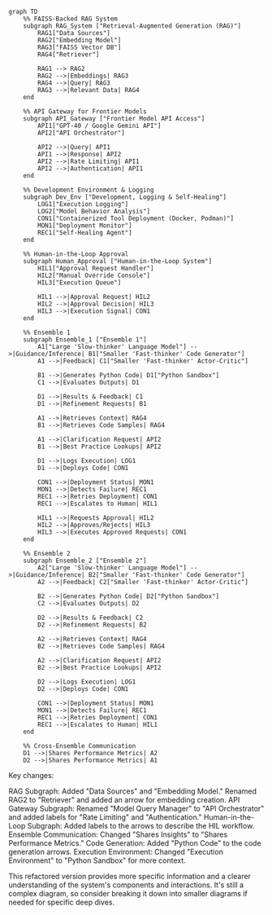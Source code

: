 ```mermaid
graph TD
    %% FAISS-Backed RAG System
    subgraph RAG_System ["Retrieval-Augmented Generation (RAG)"]
        RAG1["Data Sources"]
        RAG2["Embedding Model"]
        RAG3["FAISS Vector DB"]
        RAG4["Retriever"]

        RAG1 --> RAG2
        RAG2 -->|Embeddings| RAG3
        RAG4 -->|Query| RAG3
        RAG3 -->|Relevant Data| RAG4
    end

    %% API Gateway for Frontier Models
    subgraph API_Gateway ["Frontier Model API Access"]
        API1["GPT-40 / Google Gemini API"]
        API2["API Orchestrator"]

        API2 -->|Query| API1
        API1 -->|Response| API2
        API2 -->|Rate Limiting| API1
        API2 -->|Authentication| API1
    end

    %% Development Environment & Logging
    subgraph Dev_Env ["Development, Logging & Self-Healing"]
        LOG1["Execution Logging"]
        LOG2["Model Behavior Analysis"]
        CON1["Containerized Tool Deployment (Docker, Podman)"]
        MON1["Deployment Monitor"]
        REC1["Self-Healing Agent"]
    end

    %% Human-in-the-Loop Approval
    subgraph Human_Approval ["Human-in-the-Loop System"]
        HIL1["Approval Request Handler"]
        HIL2["Manual Override Console"]
        HIL3["Execution Queue"]

        HIL1 -->|Approval Request| HIL2
        HIL2 -->|Approval Decision| HIL3
        HIL3 -->|Execution Signal| CON1
    end

    %% Ensemble 1
    subgraph Ensemble_1 ["Ensemble 1"]
        A1["Large 'Slow-thinker' Language Model"] -->|Guidance/Inference| B1["Smaller 'Fast-thinker' Code Generator"]
        A1 -->|Feedback| C1["Smaller 'Fast-thinker' Actor-Critic"]

        B1 -->|Generates Python Code| D1["Python Sandbox"]
        C1 -->|Evaluates Outputs| D1

        D1 -->|Results & Feedback| C1
        D1 -->|Refinement Requests| B1

        A1 -->|Retrieves Context| RAG4
        B1 -->|Retrieves Code Samples| RAG4

        A1 -->|Clarification Request| API2
        B1 -->|Best Practice Lookups| API2

        D1 -->|Logs Execution| LOG1
        D1 -->|Deploys Code| CON1

        CON1 -->|Deployment Status| MON1
        MON1 -->|Detects Failure| REC1
        REC1 -->|Retries Deployment| CON1
        REC1 -->|Escalates to Human| HIL1

        HIL1 -->|Requests Approval| HIL2
        HIL2 -->|Approves/Rejects| HIL3
        HIL3 -->|Executes Approved Requests| CON1
    end

    %% Ensemble 2
    subgraph Ensemble_2 ["Ensemble 2"]
        A2["Large 'Slow-thinker' Language Model"] -->|Guidance/Inference| B2["Smaller 'Fast-thinker' Code Generator"]
        A2 -->|Feedback| C2["Smaller 'Fast-thinker' Actor-Critic"]

        B2 -->|Generates Python Code| D2["Python Sandbox"]
        C2 -->|Evaluates Outputs| D2

        D2 -->|Results & Feedback| C2
        D2 -->|Refinement Requests| B2

        A2 -->|Retrieves Context| RAG4
        B2 -->|Retrieves Code Samples| RAG4

        A2 -->|Clarification Request| API2
        B2 -->|Best Practice Lookups| API2

        D2 -->|Logs Execution| LOG1
        D2 -->|Deploys Code| CON1

        CON1 -->|Deployment Status| MON1
        MON1 -->|Detects Failure| REC1
        REC1 -->|Retries Deployment| CON1
        REC1 -->|Escalates to Human| HIL1
    end

    %% Cross-Ensemble Communication
    D1 -->|Shares Performance Metrics| A2
    D2 -->|Shares Performance Metrics| A1
```
Key changes:

RAG Subgraph: Added "Data Sources" and "Embedding Model." Renamed RAG2 to "Retriever" and added an arrow for embedding creation.
API Gateway Subgraph: Renamed "Model Query Manager" to "API Orchestrator" and added labels for "Rate Limiting" and "Authentication."
Human-in-the-Loop Subgraph: Added labels to the arrows to describe the HIL workflow.
Ensemble Communication: Changed "Shares Insights" to "Shares Performance Metrics."
Code Generation: Added "Python Code" to the code generation arrows.
Execution Environment: Changed "Execution Environment" to "Python Sandbox" for more context.

This refactored version provides more specific information and a clearer understanding of the system's components and interactions.  It's still a complex diagram, so consider breaking it down into smaller diagrams if needed for specific deep dives.
